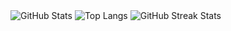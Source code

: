 <img src="https://github-readme-stats.vercel.app/api?username=snowykte0426" alt="GitHub Stats" />
<img src="https://github-readme-stats.vercel.app/api/top-langs/?username=snowykte0426&layout=compact&langs_count=8&hide=HTML,Assembly,Go,C++,C" alt="Top Langs" />
<img src="https://github-readme-streak-stats.herokuapp.com/?user=snowykte0426" alt="GitHub Streak Stats" />
